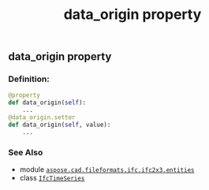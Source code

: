 ﻿---
title: data_origin property
second_title: Aspose.CAD for Python via .NET API References
description: 
type: docs
weight: 40
url: /python-net/aspose.cad.fileformats.ifc.ifc2x3.entities/ifctimeseries/data_origin/
is_root: false
---

## data_origin property

### Definition:
```python
@property
def data_origin(self):
    ...
@data_origin.setter
def data_origin(self, value):
    ...
```

### See Also
* module [`aspose.cad.fileformats.ifc.ifc2x3.entities`](../../)
* class [`IfcTimeSeries`](/cad/python-net/aspose.cad.fileformats.ifc.ifc2x3.entities/ifctimeseries)
